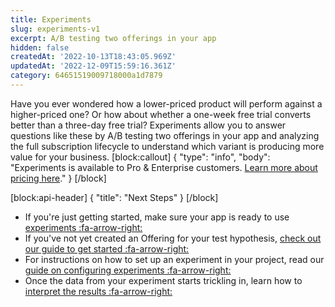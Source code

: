 ```yaml
---
title: Experiments
slug: experiments-v1
excerpt: A/B testing two offerings in your app
hidden: false
createdAt: '2022-10-13T18:43:05.969Z'
updatedAt: '2022-12-09T15:59:16.361Z'
category: 64651519009718000a1d7879
---
```

Have you ever wondered how a lower-priced product will perform against a higher-priced one? Or how about whether a one-week free trial converts better than a three-day free trial? Experiments allow you to answer questions like these by A/B testing two offerings in your app and analyzing the full subscription lifecycle to understand which variant is producing more value for your business.
[block:callout]
{
  "type": "info",
  "body": "Experiments is available to Pro & Enterprise customers. [Learn more about pricing here](https://www.revenuecat.com/pricing/)."
}
[/block]

[block:api-header]
{
  "title": "Next Steps"
}
[/block]
* If you're just getting started, make sure your app is ready to use [experiments :fa-arrow-right:](doc:experiments-overview-v1)
* If you've not yet created an Offering for your test hypothesis, [check out our guide to get started :fa-arrow-right:](doc:creating-offerings-to-test)
* For instructions on how to set up an experiment in your project, read our [guide on configuring experiments :fa-arrow-right:](doc:configuring-experiments-v1)
* Once the data from your experiment starts trickling in, learn how to [interpret the results :fa-arrow-right:](doc:experiments-results-v1)